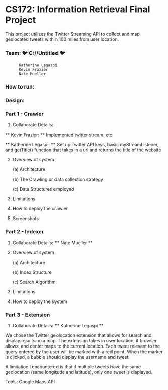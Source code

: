# CS172:  Information Retrieval Final Project
This project utilizes the Twitter Streaming API to collect and map geolocated tweets within 100 miles from user location.

### Team: 🐦 C://Untitled 🐦 
          Katherine Legaspi
          Kevin Frazier
          Nate Mueller

### How to run:



### Design:




 ### Part 1 - Crawler
 1. Collaborate Details: 

   ** Kevin Frazier: ** Implemented twitter stream..etc

   ** Katherine Legaspi: ** Set up Twitter API keys, basic myStreamListener, and getTitle() function that takes in a url and returns the title of the website

 2. Overview of system

    (a) Architecture

    (b) The Crawling or data collection strategy

    (c) Data Structures employed

 3. Limitations 

 4. How to deploy the crawler

 5. Screenshots

 ### Part 2 - Indexer
 1. Collaborate Details: ** Nate Mueller **

 2. Overview of system 

    (a) Architecture
 
    (b) Index Structure
 
    (c) Search Algorithm
 
 3. Limitations 
 
 4. How to deploy the system

 ### Part 3 - Extension
 1. Collaborate Details: ** Katherine Legaspi **

 We chose the Twitter geolocation extension that allows for search and display results on a map. The extension takes in user location, if browser allows, and center maps to the current location. Each tweet relevant to the query entered by the user will be marked with a red point. When the marker is clicked, a bubble should display the username and tweet.

 A limitation I encountered is that if multiple tweets have the same geolocation (same longitude and latitude), only one tweet is displayed.

Tools: Google Maps API